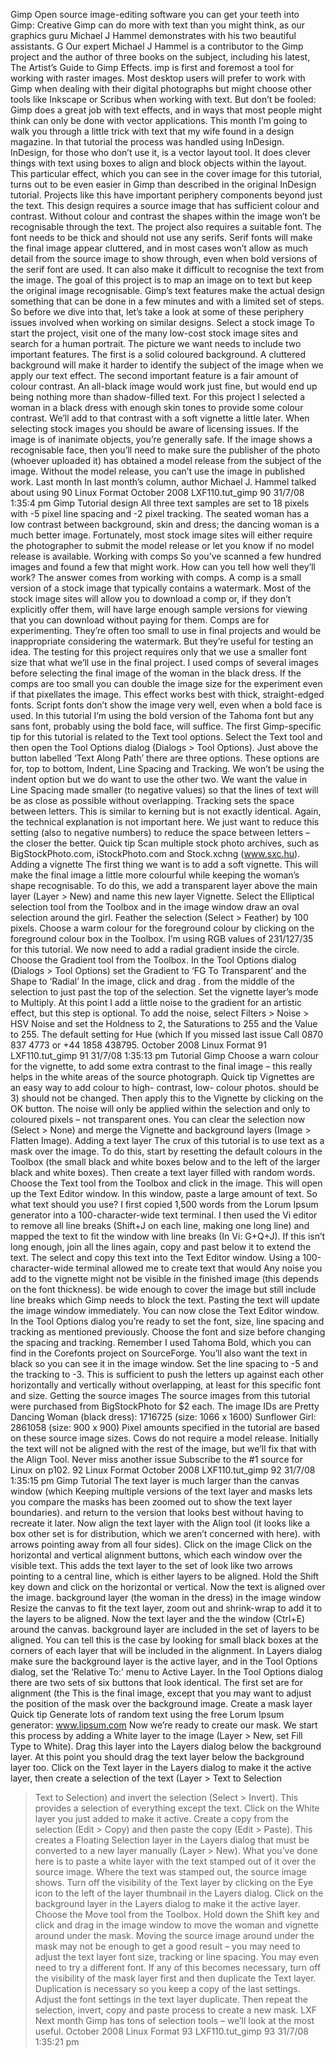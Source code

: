 Gimp Open source image-editing
software you can get your teeth into
Gimp: Creative
Gimp can do more with text than you might think, as our graphics guru
Michael J Hammel demonstrates with his two beautiful assistants.
G
Our
expert
Michael J
Hammel is a
contributor to the
Gimp project and
the author of three
books on the
subject, including
his latest, The
Artist’s Guide to
Gimp Effects.
imp is first and foremost a tool for working with raster
images. Most desktop users will prefer to work with Gimp
when dealing with their digital photographs but might
choose other tools like Inkscape or Scribus when working with
text. But don’t be fooled: Gimp does a great job with text effects,
and in ways that most people might think can only be done with
vector applications.
This month I’m going to walk you through a little trick with text
that my wife found in a design magazine. In that tutorial the
process was handled using InDesign. InDesign, for those who don’t
use it, is a vector layout tool. It does clever things with text using
boxes to align and block objects within the layout. This particular
effect, which you can see in the cover image for this tutorial, turns
out to be even easier in Gimp than described in the original
InDesign tutorial.
Projects like this have important periphery components
beyond just the text. This design requires a source image that has
sufficient colour and contrast. Without colour and contrast the
shapes within the image won’t be recognisable through the text.
The project also requires a suitable font. The font needs to be
thick and should not use any serifs. Serif fonts will make the final
image appear cluttered, and in most cases won’t allow as much
detail from the source image to show through, even when bold
versions of the serif font are used. It can also make it difficult to
recognise the text from the image.
The goal of this project is to map an image on to text but keep
the original image recognisable. Gimp’s text features make the
actual design something that can be done in a few minutes and
with a limited set of steps. So before we dive into that, let’s take a
look at some of these periphery issues involved when working on
similar designs.
Select a stock image
To start the project, visit one of the many low-cost stock image
sites and search for a human portrait. The picture we want needs
to include two important features. The first is a solid coloured
background. A cluttered background will make it harder to identify
the subject of the image when we apply our text effect.
The second important feature is a fair amount of colour
contrast. An all-black image would work just fine, but would end
up being nothing more than shadow-filled text. For this project I
selected a woman in a black dress with enough skin tones to
provide some colour contrast. We’ll add to that contrast with a soft
vignette a little later.
When selecting stock images you should be aware of licensing
issues. If the image is of inanimate objects, you’re generally safe. If
the image shows a recognisable face, then you’ll need to make
sure the publisher of the photo (whoever uploaded it) has
obtained a model release from the subject of the image. Without
the model release, you can’t use the image in published work.
Last month In last month’s column, author Michael J. Hammel talked about using
90 Linux Format October 2008
LXF110.tut_gimp 90
31/7/08 1:35:4 pm
Gimp Tutorial
design
All three text
samples are set
to 18 pixels with
-5 pixel line
spacing and -2
pixel tracking.
The seated woman has a low contrast between background,
skin and dress; the dancing woman is a much better image.
Fortunately, most stock image sites will either require the
photographer to submit the model release or let you know if no
model release is available.
Working with comps
So you’ve scanned a few hundred images and found a few that
might work. How can you tell how well they’ll work? The answer
comes from working with comps. A comp is a small version of a
stock image that typically contains a watermark. Most of the stock
image sites will allow you to download a comp or, if they don’t
explicitly offer them, will have large enough sample versions for
viewing that you can download without paying for them.
Comps are for experimenting. They’re often too small to use in
final projects and would be inappropriate considering the
watermark. But they’re useful for testing an idea. The testing for
this project requires only that we use a smaller font size that what
we’ll use in the final project. I used comps of several images before
selecting the final image of the woman in the black dress. If the
comps are too small you can double the image size for the
experiment even if that pixellates the image.
This effect works best with thick, straight-edged fonts. Script
fonts don’t show the image very well, even when a bold face is
used. In this tutorial I’m using the bold version of the Tahoma font
but any sans font, probably using the bold face, will suffice.
The first Gimp-specific tip for this tutorial is related to the Text
tool options. Select the Text tool and then open the Tool Options
dialog (Dialogs > Tool Options). Just above the button labelled ‘Text
Along Path’ there are three options. These options are for, top to
bottom, Indent, Line Spacing and Tracking. We won’t be using the
indent option but we do want to use the other two. We want the
value in Line Spacing made smaller (to negative values) so that the
lines of text will be as close as possible without overlapping.
Tracking sets the space between letters. This is similar to
kerning but is not exactly identical. Again, the technical
explanation is not important here. We just want to reduce this
setting (also to negative numbers) to reduce the space between
letters – the closer the better.
Quick
tip
Scan multiple
stock photo archives,
such as
BigStockPhoto.com,
iStockPhoto.com
and Stock.xchng
(www.sxc.hu).
Adding a vignette
The first thing we want is to add a soft vignette. This will make the
final image a little more colourful while keeping the woman’s
shape recognisable. To do this, we add a transparent layer above
the main layer (Layer > New) and name this new layer Vignette.
Select the Elliptical selection tool from the Toolbox and in the
image window draw an oval selection around the girl. Feather the
selection (Select > Feather) by 100 pixels. Choose a warm colour
for the foreground colour by clicking on the foreground colour box
in the Toolbox. I’m using RGB values of 231/127/35 for this tutorial.
We now need to add a radial gradient inside the circle.
Choose the Gradient tool from the Toolbox. In the Tool Options
dialog (Dialogs > Tool Options) set the Gradient to ‘FG To
Transparent’ and the Shape to ‘Radial’ In the image, click and drag
.
from the middle of the selection to just past the top of the
selection. Set the vignette layer’s mode to Multiply.
At this point I add a little noise to the gradient for an artistic
effect, but this step is optional. To add the noise, select Filters >
Noise > HSV Noise and set the Holdness to 2, the Saturations to
255 and the Value to 255. The default setting for Hue (which
If you missed last issue Call 0870 837 4773 or +44 1858 438795.
October 2008 Linux Format 91
LXF110.tut_gimp 91
31/7/08 1:35:13 pm
Tutorial Gimp
Choose a warn colour for the vignette, to add some extra contrast to the final
image – this really helps in the white areas of the source photograph.
Quick
tip
Vignettes are an
easy way to add
colour to high-
contrast, low-
colour photos.
should be 3) should not be changed. Then apply this to the
Vignette by clicking on the OK button. The noise will only be applied
within the selection and only to coloured pixels – not transparent
ones. You can clear the selection now (Select > None) and merge
the Vignette and background layers (Image > Flatten Image).
Adding a text layer
The crux of this tutorial is to use text as a mask over the image. To
do this, start by resetting the default colours in the Toolbox (the
small black and white boxes below and to the left of the larger
black and white boxes). Then create a text layer filled with random
words. Choose the Text tool from the Toolbox and click in the
image. This will open up the Text Editor window. In this window,
paste a large amount of text.
So what text should you use? I first copied 1,500 words from
the Lorum Ipsum generator into a 100-character-wide text
terminal. I then used the Vi editor to remove all line breaks (Shift+J
on each line, making one long line) and mapped the text to fit the
window with line breaks (In Vi: G+Q+J). If this isn’t long enough,
join all the lines again, copy and past below it to extend the text.
The select and copy this text into the Text Editor window. Using a
100-character-wide terminal allowed me to create text that would
Any noise you add to the vignette might not be visible in the
finished image (this depends on the font thickness).
be wide enough to cover the image but still include line breaks
which Gimp needs to block the text.
Pasting the text will update the image window immediately. You
can now close the Text Editor window. In the Tool Options dialog
you’re ready to set the font, size, line spacing and tracking as
mentioned previously. Choose the font and size before changing
the spacing and tracking. Remember I used Tahoma Bold, which
you can find in the Corefonts project on SourceForge. You’ll also
want the text in black so you can see it in the image window.
Set the line spacing to -5 and the tracking to -3. This is
sufficient to push the letters up against each other horizontally
and vertically without overlapping, at least for this specific font
and size.
Getting the source images
The source images from this tutorial
were purchased from BigStockPhoto
for $2 each. The image IDs are
Pretty Dancing Woman (black
dress): 1716725 (size: 1066 x 1600)
Sunflower Girl: 2861058
(size: 900 x 900)
Pixel amounts specified in the
tutorial are based on these source
image sizes.
Cows do not require a model release.
Initially the text will not be aligned with the rest of the image,
but we’ll fix that with the Align Tool.
Never miss another issue Subscribe to the #1 source for Linux on p102.
92 Linux Format October 2008
LXF110.tut_gimp 92
31/7/08 1:35:15 pm
Gimp Tutorial
The text layer is much larger than the canvas window (which Keeping multiple versions of the text layer and masks lets you compare the masks
has been zoomed out to show the text layer boundaries). and return to the version that looks best without having to recreate it later.
Now align the text layer with the Align tool (it looks like a box other set is for distribution, which we aren’t concerned with here).
with arrows pointing away from all four sides). Click on the image Click on the horizontal and vertical alignment buttons, which each
window over the visible text. This adds the text layer to the set of look like two arrows pointing to a central line, which is either
layers to be aligned. Hold the Shift key down and click on the horizontal or vertical. Now the text is aligned over the image.
background layer (the woman in the dress) in the image window Resize the canvas to fit the text layer, zoom out and shrink-wrap
to add it to the layers to be aligned. Now the text layer and the the window (Ctrl+E) around the canvas.
background layer are included in the set of layers to be aligned. 
You can tell this is the case by looking for small black boxes at the 
corners of each layer that will be included in the alignment. 
In Layers dialog make sure the background layer is the active 
layer, and in the Tool Options dialog, set the ‘Relative To:’ menu to 
    Active Layer. In the Tool Options dialog there are two sets of six 
    buttons that look identical. The first set are for alignment (the 
This is the final image, except that you may want to adjust
the position of the mask over the background image.
Create a mask layer
Quick
tip
Generate lots of
random text using
the free Lorum
Ipsum generator:
www.lipsum.com
Now we’re ready to create our mask. We start this process by
adding a White layer to the image (Layer > New, set Fill Type to
White). Drag this layer into the Layers dialog below the
background layer. At this point you should drag the text layer
below the background layer too.
Click on the Text layer in the Layers dialog to make it the active
layer, then create a selection of the text (Layer > Text to Selection
> Text to Selection) and invert the selection (Select > Invert). This
provides a selection of everything except the text. Click on the
White layer you just added to make it active. Create a copy from
the selection (Edit > Copy) and then paste the copy (Edit > Paste).
This creates a Floating Selection layer in the Layers dialog that
must be converted to a new layer manually (Layer > New).
What you’ve done here is to paste a white layer with the text
stamped out of it over the source image. Where the text was
stamped out, the source image shows. Turn off the visibility of the
Text layer by clicking on the Eye icon to the left of the layer
thumbnail in the Layers dialog.
Click on the background layer in the Layers dialog to make it
the active layer. Choose the Move tool from the Toolbox. Hold
down the Shift key and click and drag in the image window to
move the woman and vignette around under the mask. Moving the
source image around under the mask may not be enough to get a
good result – you may need to adjust the text layer font size,
tracking or line spacing. You may even need to try a different font.
If any of this becomes necessary, turn off the visibility of the mask
layer first and then duplicate the Text layer. Duplication is
necessary so you keep a copy of the last settings. Adjust the font
settings in the text layer duplicate. Then repeat the selection,
invert, copy and paste process to create a new mask. LXF
Next month Gimp has tons of selection tools – we’ll look at the most useful.
October 2008 Linux Format 93
LXF110.tut_gimp 93
31/7/08 1:35:21 pm

